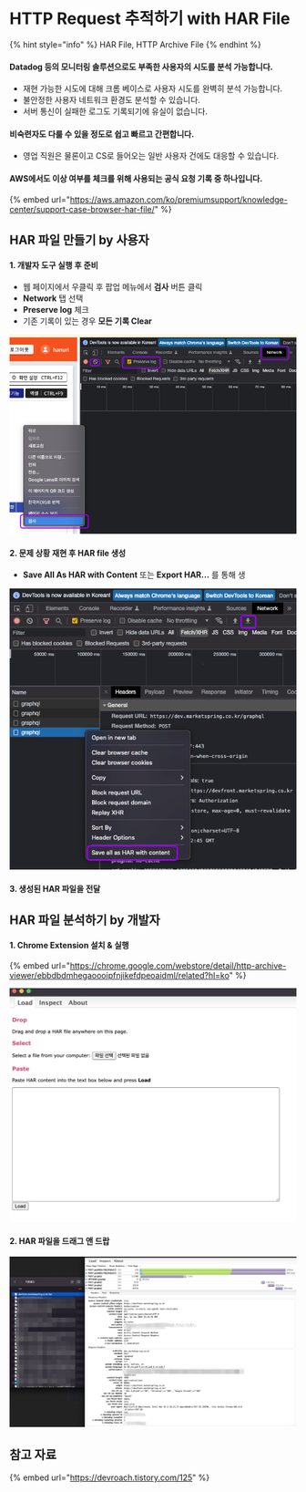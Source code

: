 # HTTP Request 추적하기 with HAR File

{% hint style="info" %}
HAR File, HTTP Archive File
{% endhint %}

#### Datadog 등의 모니터링 솔루션으로도 부족한 사용자의 시도를 분석 가능합니다.

* 재현 가능한 시도에 대해 크롬 베이스로 사용자 시도를 완벽히 분석 가능합니다.
* 불안정한 사용자 네트워크 환경도 분석할 수 있습니다.
* 서버 통신이 실패한 로그도 기록되기에 유실이 없습니다.

#### 비숙련자도 다룰 수 있을 정도로 쉽고 빠르고 간편합니다.

* 영업 직원은 물론이고 CS로 들어오는 일반 사용자 건에도 대응할 수 있습니다.

#### AWS에서도 이상 여부를 체크를 위해 사용되는 공식 요청 기록 중 하나입니다.

{% embed url="https://aws.amazon.com/ko/premiumsupport/knowledge-center/support-case-browser-har-file/" %}

## HAR 파일 만들기 by 사용자&#x20;

#### 1. 개발자 도구 실행 후 준비

* 웹 페이지에서 우클릭 후 팝업 메뉴에서 **검사** 버튼 클릭
* **Network** 탭 선택
* **Preserve log** 체크
* 기존 기록이 있는 경우 **모든 기록 Clear**

![](<../.gitbook/assets/image (16) (1).png>)

#### 2. 문제 상황 재현 후 HAR file 생성

* **Save All As HAR with Content** 또는 **Export HAR...** 를 통해 생

![](<../.gitbook/assets/image (16).png>)

#### 3. 생성된 HAR 파일을 전달

## HAR 파일 분석하기 by 개발자

#### 1. Chrome Extension 설치 & 실행

{% embed url="https://chrome.google.com/webstore/detail/http-archive-viewer/ebbdbdmhegaoooipfnjikefdpeoaidml/related?hl=ko" %}

![](<../.gitbook/assets/image (14).png>)

#### 2. HAR 파일을 드래그 앤 드랍

![](<../.gitbook/assets/image (13).png>)

## 참고 자료

{% embed url="https://devroach.tistory.com/125" %}
